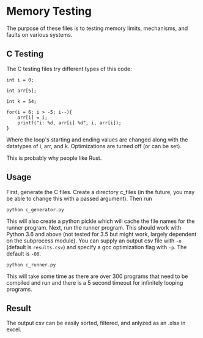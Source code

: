 # Memory Testing
The purpose of these files is to testing memory limits, mechanisms, and faults on various systems.

## C Testing

The C testing files try different types of this code:
```
int i = 0;

int arr[5];

int k = 54;

for(i = 6; i > -5; i--){
    arr[i] = i;
    printf("i: %d, arr[i] %d", i, arr[i]);
}
```

Where the loop's starting and ending values are changed along with the datatypes of i, arr, and k.
Optimizations are turned off (or can be set).

This is probably why people like Rust. 

## Usage

First, generate the C files. Create a directory c_files (in the future, you may be able to change this with a passed argument). Then run
```
python c_generator.py
```
This will also create a python pickle which will cache the file names for the runner program.
Next, run the runner program. This should work with Python 3.6 and above (not tested for 3.5 but might work, largely dependent on the subprocess module). You can supply an output csv file with `-o` (default is `results.csv`) and specify a gcc optimization flag with `-p`. The default is `-O0`.
```
python c_runner.py
```
This will take some time as there are over 300 programs that need to be compiled and run and there is a 5 second timeout for infinitely looping programs.

## Result

The output csv can be easily sorted, filtered, and anlyzed as an .xlsx in excel. 